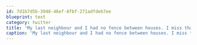 ```yaml
---
id: 7d1b7d5b-3948-46ef-8fbf-271adfdeb7ee
blueprint: text
category: twitter
title: 'My last neighbour and I had no fence between houses. I miss that.Taking down the current fence with new neighbours this month. #community'
caption: 'My last neighbour and I had no fence between houses. I miss that.Taking down the current fence with new neighbours this month. <span class="hashtag hashtag_local">#<a href="http://tweettemp.darylchymko.ca/?tag=community">community</a>'
---
```

